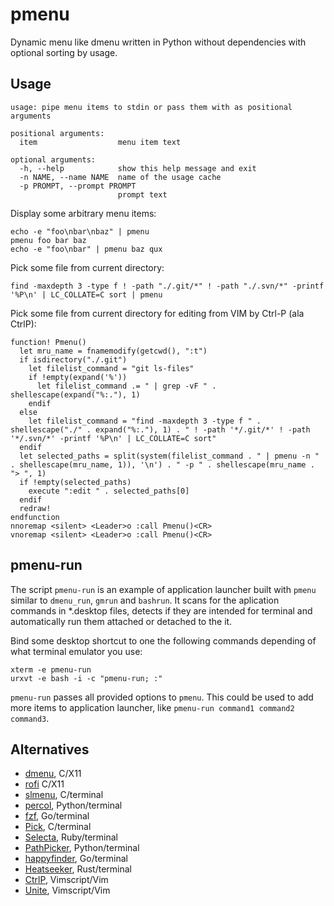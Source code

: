 # pmenu
Dynamic menu like dmenu written in Python without dependencies with optional sorting by usage.

## Usage

    usage: pipe menu items to stdin or pass them with as positional arguments

    positional arguments:
      item                  menu item text

    optional arguments:
      -h, --help            show this help message and exit
      -n NAME, --name NAME  name of the usage cache
      -p PROMPT, --prompt PROMPT
                            prompt text

Display some arbitrary menu items:

    echo -e "foo\nbar\nbaz" | pmenu
    pmenu foo bar baz
    echo -e "foo\nbar" | pmenu baz qux

Pick some file from current directory:

    find -maxdepth 3 -type f ! -path "./.git/*" ! -path "./.svn/*" -printf '%P\n' | LC_COLLATE=C sort | pmenu

Pick some file from current directory for editing from VIM by Ctrl-P (ala CtrlP):

    function! Pmenu()
      let mru_name = fnamemodify(getcwd(), ":t")
      if isdirectory("./.git")
        let filelist_command = "git ls-files"
        if !empty(expand('%'))
          let filelist_command .= " | grep -vF " . shellescape(expand("%:."), 1)
        endif
      else
        let filelist_command = "find -maxdepth 3 -type f " . shellescape("./" . expand("%:."), 1) . " ! -path '*/.git/*' ! -path '*/.svn/*' -printf '%P\n' | LC_COLLATE=C sort"
      endif
      let selected_paths = split(system(filelist_command . " | pmenu -n " . shellescape(mru_name, 1)), '\n') . " -p " . shellescape(mru_name . "> ", 1)
      if !empty(selected_paths)
        execute ":edit " . selected_paths[0]
      endif
      redraw!
    endfunction
    nnoremap <silent> <Leader>o :call Pmenu()<CR>
    vnoremap <silent> <Leader>o :call Pmenu()<CR>

## pmenu-run

The script `pmenu-run` is an example of application launcher built with `pmenu` similar to `dmenu_run`, `gmrun` and `bashrun`. It scans for the aplication commands in \*.desktop files, detects if they are intended for terminal and automatically run them attached or detached to the it.

Bind some desktop shortcut to one the following commands depending of what terminal emulator you use:

    xterm -e pmenu-run
    urxvt -e bash -i -c "pmenu-run; :"

`pmenu-run` passes all provided options to `pmenu`. This could be used to add more items to application launcher, like `pmenu-run command1 command2 command3`.

## Alternatives
- [dmenu](http://tools.suckless.org/dmenu/), C/X11
- [rofi](https://github.com/DaveDavenport/rofi) C/X11
- [slmenu](https://bitbucket.org/rafaelgg/slmenu), C/terminal
- [percol](https://github.com/mooz/percol), Python/terminal
- [fzf](https://github.com/junegunn/fzf), Go/terminal
- [Pick](https://github.com/thoughtbot/pick), C/terminal
- [Selecta](https://github.com/garybernhardt/selecta), Ruby/terminal
- [PathPicker](https://facebook.github.io/PathPicker/), Python/terminal
- [happyfinder](https://github.com/hugows/hf), Go/terminal
- [Heatseeker](https://github.com/rschmitt/heatseeker), Rust/terminal
- [CtrlP](http://kien.github.io/ctrlp.vim/), Vimscript/Vim
- [Unite](https://github.com/Shougo/unite.vim), Vimscript/Vim
